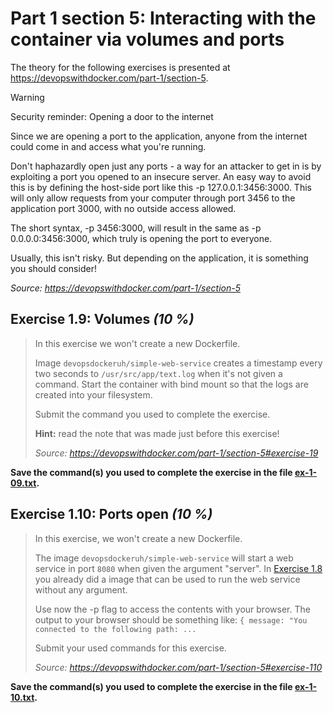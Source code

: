 # Part 1 section 5: Interacting with the container via volumes and ports

The theory for the following exercises is presented at https://devopswithdocker.com/part-1/section-5.

> [!WARNING]
> Security reminder: Opening a door to the internet
>
> Since we are opening a port to the application, anyone from the internet could come in and access what you're running.
>
> Don't haphazardly open just any ports - a way for an attacker to get in is by exploiting a port you opened to an insecure server. An easy way to avoid this is by defining the host-side port like this -p 127.0.0.1:3456:3000. This will only allow requests from your computer through port 3456 to the application port 3000, with no outside access allowed.
>
> The short syntax, -p 3456:3000, will result in the same as -p 0.0.0.0:3456:3000, which truly is opening the port to everyone.
>
> Usually, this isn't risky. But depending on the application, it is something you should consider!
>
> *Source: https://devopswithdocker.com/part-1/section-5*


## Exercise 1.9: Volumes *(10 %)*

> In this exercise we won't create a new Dockerfile.
>
> Image `devopsdockeruh/simple-web-service` creates a timestamp every two seconds to `/usr/src/app/text.log` when it's not given a command. Start the
> container with bind mount so that the logs are created into your filesystem.
>
> Submit the command you used to complete the exercise.
>
> **Hint:** read the note that was made just before this exercise!
>
> *Source: https://devopswithdocker.com/part-1/section-5#exercise-19*

**Save the command(s) you used to complete the exercise in the file [ex-1-09.txt](./ex-1-09.txt).**


## Exercise 1.10: Ports open *(10 %)*

> In this exercise, we won't create a new Dockerfile.
>
> The image `devopsdockeruh/simple-web-service` will start a web service in port `8080` when given the argument "server". In [Exercise 1.8](https://devopswithdocker.com/part-1/section-3#exercises-17---18) you already did a image that can be used to run the web service without any argument.
>
> Use now the -p flag to access the contents with your browser. The output to your browser should be something like:
> `{ message: "You connected to the following path: ...`
>
> Submit your used commands for this exercise.
>
> *Source: https://devopswithdocker.com/part-1/section-5#exercise-110*

**Save the command(s) you used to complete the exercise in the file [ex-1-10.txt](./ex-1-10.txt).**

